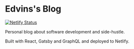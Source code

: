 # Edvins's Blog

[![Netlify Status](https://api.netlify.com/api/v1/badges/da4186cd-7306-4c88-a37c-fc288b3552b1/deploy-status)](https://app.netlify.com/sites/edvins/deploys)

Personal blog about software development and side-hustle.

Built with React, Gatsby and GraphQL and deployed to Netlify.
